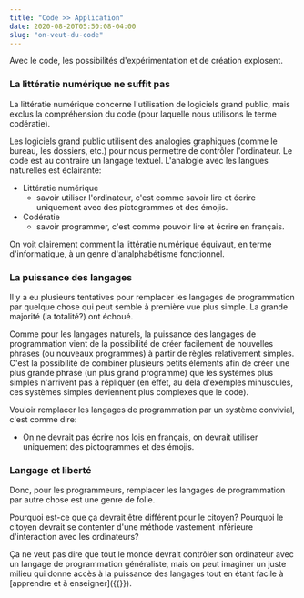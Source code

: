 ```yaml
---
title: "Code >> Application"
date: 2020-08-20T05:50:08-04:00
slug: "on-veut-du-code"
---
```


Avec le code, les possibilités d'expérimentation et de création explosent.

<!--more-->

### La littératie numérique ne suffit pas

La littératie numérique concerne l'utilisation de logiciels grand public, 
mais exclus la compréhension du code (pour laquelle nous utilisons le terme codératie).

Les logiciels grand public utilisent des analogies graphiques (comme le bureau, les dossiers, etc.) pour nous permettre
de contrôler l'ordinateur.
Le code est au contraire un langage textuel.
L'analogie avec les langues naturelles est éclairante:

* Littératie numérique
    * savoir utiliser l'ordinateur, c'est comme savoir lire et écrire uniquement avec des pictogrammes et des émojis.
* Codératie
    * savoir programmer, c'est comme pouvoir lire et écrire en français.

On voit clairement comment la littératie numérique équivaut, en terme d'informatique, à un genre d'analphabétisme fonctionnel.


### La puissance des langages

Il y a eu plusieurs tentatives pour remplacer les langages de programmation par quelque chose qui peut semble à première vue plus simple.
La grande majorité (la totalité?) ont échoué.

Comme pour les langages naturels, la puissance des langages de programmation
vient de la possibilité de créer facilement de nouvelles phrases (ou nouveaux
programmes) à partir de règles relativement simples.  C'est la possibilité de
combiner plusieurs petits éléments afin de créer une plus grande phrase (un
plus grand programme) que les systèmes plus simples n'arrivent pas à répliquer
(en effet, au delà d'exemples minuscules, ces systèmes simples deviennent plus
complexes que le code).

Vouloir remplacer les langages de programmation par un système convivial, c'est comme dire:

* On ne devrait pas écrire nos lois en français, on devrait utiliser uniquement des pictogrammes et des émojis.

### Langage et liberté

Donc, pour les programmeurs, remplacer les langages de programmation par autre chose est une genre de folie.

Pourquoi est-ce que ça devrait être différent pour le citoyen? Pourquoi le citoyen devrait se contenter d'une méthode vastement inférieure d'interaction avec les ordinateurs?

Ça ne veut pas dire que tout le monde devrait contrôler son ordinateur avec un langage de programmation généraliste, mais on peut imaginer un juste milieu
qui donne accès à la puissance des langages tout en étant facile à [apprendre et à enseigner]({{<ref code-for-everyone.md>}}).


<!--

## Je contrôle mon ordinateur avec un LANGAGE

## Le défi de l'ergonomie existe toujours avec un LANGAGE, mais c'est beaucoup moins un défi

Ce qui veut dire:

1. Systèmes beaucoup plus simples et plus sécuritaires
1. Coût de développement moindre
1. Collaboration beaucoup plus facile (parce qu'on le fait directement dans le langage)


## Software usability

(ISO standard)

* Learnability
* Efficiency
* Memorability
* Errors
* Satisfaction


À noter que Bash est supérieur à n'importe quel gestionnaire de fichier graphique. Et ce même si Bash est super vieux et qu'on peut facilement imaginer un meilleur Bash avec une interface graphique à la IDE.

Avec un interface graphique, l'ergonomie est difficile. Avec un langage, c'est excellent par défaut (et évidemment pourrait être encore mieux, mais ce n'est jamais terrible si le langage est bon).


## Norman's principles

1. Affordance
1. Visibility
1. Feedback
1. Constraints
1. Mapping
1. Consistency

-->
